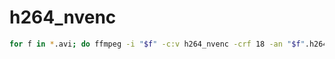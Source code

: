 # h264_nvenc
```bash
for f in *.avi; do ffmpeg -i "$f" -c:v h264_nvenc -crf 18 -an "$f".h264.mp4; done
```
